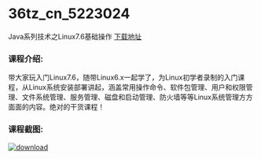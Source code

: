 # 36tz_cn_5223024
Java系列技术之Linux7.6基础操作
[下载地址](http://www.36tz.cn/article/5223024 "下载地址")
### 课程介绍:
带大家玩入门Linux7.6，随带Linux6.x一起学了，为Linux初学者录制的入门课程，从Linux系统安装部署讲起，涵盖常用操作命令、软件包管理、用户和权限管理、文件系统管理、服务管理、磁盘和启动管理、防火墙等等Linux系统管理方方面面的内容。绝对的干货课程！

### 课程截图:
[![download](http://36tz.cn/muke_img/2022_02_2-63.png "下载地址")](http://www.36tz.cn "下载地址")
